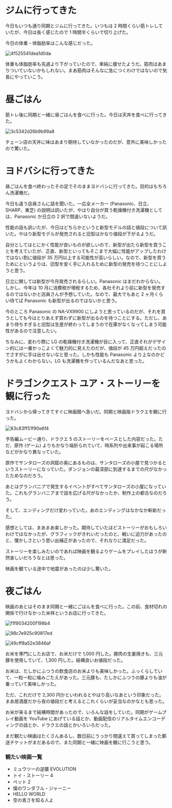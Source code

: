 # ジムに行ってきた
今日もいつも通り同期とジムに行ってきた。いつもは 2 時間くらい筋トレしていたが、今日は長く感じたので 1 時間半くらいで切り上げた。

今日の体重・体脂肪率はこんな感じだった。

![4f525541dea1d0da](https://noraworld.github.io/box-bulbasaur/2019/08/4f525541dea1d0da.jpg)

体重も体脂肪率も先週より下がっていたので、単純に痩せたようだ。筋肉はあまりついていないかもしれない。まあ筋肉はそんなに急につくわけではないので気長にやっていこう。

# 昼ごはん
筋トレ後に同期と一緒に昼ごはんを食べに行った。今日は天丼を食べに行ってきた。

![3c5342d26b9b99a8](https://noraworld.github.io/box-bulbasaur/2019/08/3c5342d26b9b99a8.jpg)

チェーン店の天丼に味はあまり期待していなかったのだが、意外に美味しかったので驚いた。

# ヨドバシに行ってきた
昼ごはんを食べ終わったその足でそのままヨドバシに行ってきた。目的はもちろん洗濯機だ。

今日も違う店員さんに話を聞いた。一応全メーカー (Panasonic、日立、SHARP、東芝) の説明は訊いたが、やはり自分が買う乾燥機付き洗濯機としては、Panasonic か日立の 2 択で間違いないようだ。

性能の話も訊いたが、今日はどちらかというと新型モデルの話と値段について訊いた。やはり新型モデルが発売されると旧型はかなり値段が下がるようだ。

自分としてはとにかく性能が良いものが欲しいので、新型が出たら新型を買うことを考えていたが、正直、新型といってもそこまで大幅に性能がアップしたわけではない割に値段が 35 万円以上する可能性が高いらしい。なので、新型を買うためにというよりは、旧型を安く手に入れるために新型の発売を待つことにしようと思う。

日立に関しては新型が今月発売されるらしい。Panasonic はまだわからない。しかし、今年は 10 月に消費税が増税するため、各社それより前に新型を発売するのではないかと店員さんが予想していた。なので、最大でもあと 2 ヶ月くらい待てば Panasonic も新型が出るのではないかと思う。

今のところ Panasonic の NA-VX9900 にしようと思っているのだが、それを買うとしても今はとりあえず買わずに新型が出るのを待つことにする。ただし、あまり待ちすぎると旧型は生産が終わってしまうので在庫がなくなってしまう可能性があるので注意したい。

ちなみに、変わり際に LG の乾燥機付き洗濯機が目に入って、正直それがデザイン的には一番かっこよくて魅力的に見えたのだが、値段が 45 万円超えだったのでさすがに手は出せないなと思った。しかも性能も Panasonic より上なのかどうかもよくわからない。LG も洗濯機を作っているんだなあと思った。

# ドラゴンクエスト ユア・ストーリーを観に行った
ヨドバシから帰ってきてすぐに映画館へ急いだ。同期と映画版ドラクエを観に行った。

![83c83ff51f90e6f4](https://noraworld.github.io/box-bulbasaur/2019/08/83c83ff51f90e6f4.jpg)

予告編ムービー通り、ドラクエ 5 のストーリーをベースとした内容だった。ただ、原作 (ゲーム) よりもかなり端折られていて、時系列や出来事が起こる場所などがかなり異なっていた。

原作でサンタローズの洞窟の奥にあるものは、サンタローズの小屋で見つかるというストーリーになっていた。ダンジョンの最深部に到達するまでの尺がなかったためなのだろう。

あとはグランバニアで発生するイベントがすべてサンタローズの小屋になっていた。これもグランバニアまで話を広げる尺がなかったか、制作上の都合なのだろう。

そして、エンディングだけ変わっていた。あのエンディングはなかなか斬新だった。

感想としては、まあまあ楽しかった。期待していたほどストーリーがおもしろいわけではなかったが、グラフィックがきれいだったのと、戦いに迫力があったのと、懐かしさという思い出補正があったので、それなりに満足だった。

ストーリーを楽しみたいのであれば映画を観るよりゲームをプレイしたほうが断然楽しいだろうなとは思った。

映画を観ている途中で地震があったのは少し驚いた。

# 夜ごはん
映画のあとはそのまま同期と一緒にごはんを食べに行った。この前、食材切れの関係で行けなかった米祥というお店に行ってきた。

![f1f9034200f198b4](https://noraworld.github.io/box-bulbasaur/2019/08/f1f9034200f198b4.jpg)

![98c7e925c90817ed](https://noraworld.github.io/box-bulbasaur/2019/08/98c7e925c90817ed.jpg)

![49cff8a52e3846af](https://noraworld.github.io/box-bulbasaur/2019/08/49cff8a52e3846af.jpg)

お米を専門にしたお店で、お米だけで 1,000 円した。豚肉の生姜焼きも、三元豚を使用していて、1,300 円した。結構良いお値段だった。

お米は、たしかにふつうの飲食店のお米よりも美味しかった。ふっくらしていて、一粒一粒に噛みごたえがあった。三元豚も、たしかにふつうの豚よりも油が乗っていて美味しかった。

ただ、これだけで 2,300 円かといわれるとやはり高いなあという印象だった。まあ居酒屋だから夜の値段だと考えるとこれくらいが妥当なのかなとも思った。

お米が来るまで結構時間があったので、いろんな話をしていた。同期がゲームプレイ動画を YouTube にあげている話とか、動画配信のリアルタイムエンコーディングの話とか、ドラクエの話とかいろいろだった。

まだ観たい映画はたくさんあるし、数日前にうっかり間違えて買ってしまった郵送チケットがまだあるので、また同期と一緒に映画を観に行こうと思う。

### 観たい映画一覧
- ミュウツーの逆襲 EVOLUTION
- トイ・ストーリー 4
- ペット 2
- 僕のワンダフル・ジャーニー
- HELLO WORLD
- 空の青さを知る人よ
